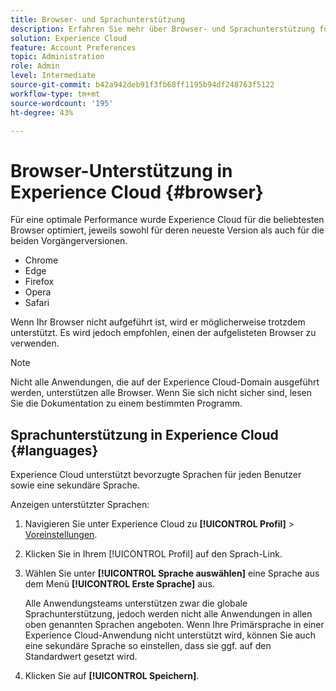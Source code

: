 ```yaml
---
title: Browser- und Sprachunterstützung
description: Erfahren Sie mehr über Browser- und Sprachunterstützung für Experience Cloud-Anwendungen. Wählen Sie eine primäre und sekundäre Sprache in Ihrem Kontoprofil aus.
solution: Experience Cloud
feature: Account Preferences
topic: Administration
role: Admin
level: Intermediate
source-git-commit: b42a942deb91f3fb68ff1195b94df248763f5122
workflow-type: tm+mt
source-wordcount: '195'
ht-degree: 43%

---
```


# Browser-Unterstützung in Experience Cloud {#browser}

Für eine optimale Performance wurde Experience Cloud für die beliebtesten Browser optimiert, jeweils sowohl für deren neueste Version als auch für die beiden Vorgängerversionen.

* Chrome
* Edge
* Firefox
* Opera
* Safari

Wenn Ihr Browser nicht aufgeführt ist, wird er möglicherweise trotzdem unterstützt. Es wird jedoch empfohlen, einen der aufgelisteten Browser zu verwenden.

>[!NOTE]
>
>Nicht alle Anwendungen, die auf der Experience Cloud-Domain ausgeführt werden, unterstützen alle Browser. Wenn Sie sich nicht sicher sind, lesen Sie die Dokumentation zu einem bestimmten Programm.

## Sprachunterstützung in Experience Cloud {#languages}

Experience Cloud unterstützt bevorzugte Sprachen für jeden Benutzer sowie eine sekundäre Sprache.

Anzeigen unterstützter Sprachen:

1. Navigieren Sie unter Experience Cloud zu **[!UICONTROL Profil]** > [Voreinstellungen](https://experience.adobe.com/preferences).

1. Klicken Sie in Ihrem [!UICONTROL Profil] auf den Sprach-Link.

1. Wählen Sie unter **[!UICONTROL Sprache auswählen]** eine Sprache aus dem Menü **[!UICONTROL Erste Sprache]** aus.

   Alle Anwendungsteams unterstützen zwar die globale Sprachunterstützung, jedoch werden nicht alle Anwendungen in allen oben genannten Sprachen angeboten. Wenn Ihre Primärsprache in einer Experience Cloud-Anwendung nicht unterstützt wird, können Sie auch eine sekundäre Sprache so einstellen, dass sie ggf. auf den Standardwert gesetzt wird.

1. Klicken Sie auf **[!UICONTROL Speichern]**.